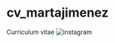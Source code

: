 # cv_martajimenez
Curriculum vitae
![instagram](https://github.com/free-icons/svgs/brands-instagram.svg)



